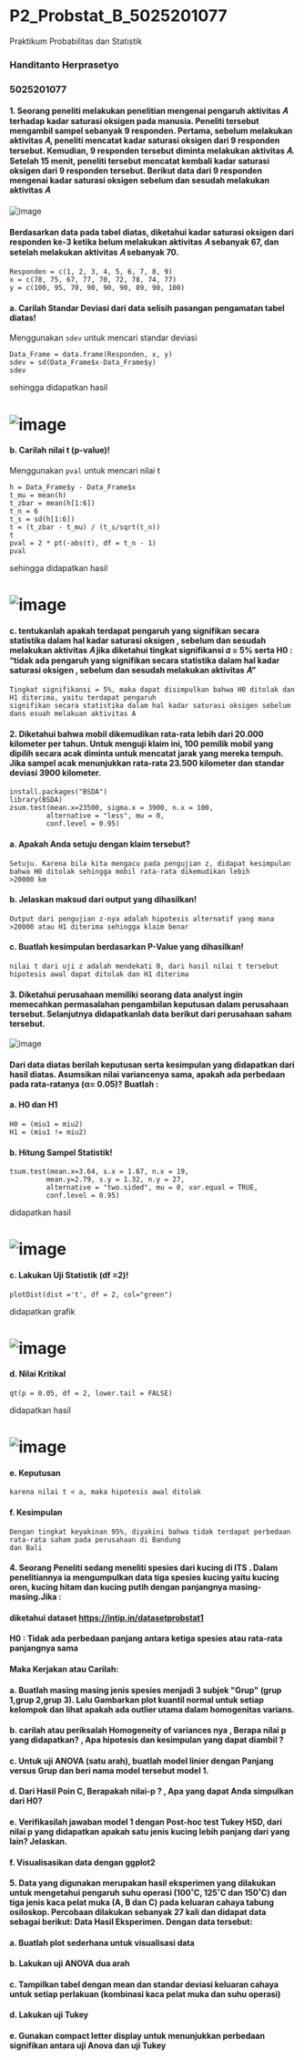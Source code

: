 # P2_Probstat_B_5025201077
Praktikum Probabilitas dan Statistik

### Handitanto Herprasetyo
### 5025201077

#### 1. Seorang peneliti melakukan penelitian mengenai pengaruh aktivitas 𝐴 terhadap kadar saturasi oksigen pada manusia. Peneliti tersebut mengambil sampel sebanyak 9 responden. Pertama, sebelum melakukan aktivitas 𝐴, peneliti mencatat kadar saturasi oksigen dari 9 responden tersebut. Kemudian, 9 responden tersebut diminta melakukan aktivitas 𝐴. Setelah 15 menit, peneliti tersebut mencatat kembali kadar saturasi oksigen dari 9 responden tersebut. Berikut data dari 9 responden mengenai kadar saturasi oksigen sebelum dan sesudah melakukan aktivitas 𝐴
 
 ![image](https://user-images.githubusercontent.com/94664744/170866990-92a01846-6b99-4f01-971a-bb212c810d1a.png)

#### Berdasarkan data pada tabel diatas, diketahui kadar saturasi oksigen dari responden ke-3 ketika belum melakukan aktivitas 𝐴 sebanyak 67, dan setelah melakukan aktivitas 𝐴 sebanyak 70.

```
Responden = c(1, 2, 3, 4, 5, 6, 7, 8, 9)
x = c(78, 75, 67, 77, 70, 72, 78, 74, 77)
y = c(100, 95, 70, 90, 90, 90, 89, 90, 100)
```
 #### a. Carilah Standar Deviasi dari data selisih pasangan pengamatan tabel diatas!
 
 Menggunakan `sdev` untuk mencari standar deviasi
 ```
 Data_Frame = data.frame(Responden, x, y)
 sdev = sd(Data_Frame$x-Data_Frame$y)
 sdev
 ```
 sehingga didapatkan hasil
 # ![image](https://user-images.githubusercontent.com/94664744/170868073-f8baaea8-616b-4e45-8e5e-b6518fcbb453.png)

 #### b. Carilah nilai t (p-value)!
 
 Menggunakan `pval` untuk mencari nilai t
 ```
 h = Data_Frame$y - Data_Frame$x
 t_mu = mean(h)
 t_zbar = mean(h[1:6])
 t_n = 6
 t_s = sd(h[1:6])
 t = (t_zbar - t_mu) / (t_s/sqrt(t_n))
 t
 pval = 2 * pt(-abs(t), df = t_n - 1)
 pval
 ```
 sehingga didapatkan hasil
 # ![image](https://user-images.githubusercontent.com/94664744/170868263-ec132dfa-e18d-4bc7-9ca6-e92d90a89b25.png)

 #### c. tentukanlah apakah terdapat pengaruh yang signifikan secara statistika dalam hal kadar saturasi oksigen , sebelum dan sesudah melakukan aktivitas 𝐴 jika diketahui tingkat signifikansi 𝛼 = 5% serta H0 : “tidak ada pengaruh yang signifikan secara statistika dalam hal kadar saturasi oksigen , sebelum dan sesudah melakukan aktivitas 𝐴”
 
 ```
 Tingkat signifikansi = 5%, maka dapat disimpulkan bahwa H0 ditolak dan H1 diterima, yaitu terdapat pengaruh 
 signifikan secara statistika dalam hal kadar saturasi oksigen sebelum dans esuah melakuan aktivitas A
```

#### 2. Diketahui bahwa mobil dikemudikan rata-rata lebih dari 20.000 kilometer per tahun. Untuk menguji klaim ini, 100 pemilik mobil yang dipilih secara acak diminta untuk mencatat jarak yang mereka tempuh. Jika sampel acak menunjukkan rata-rata 23.500 kilometer dan standar deviasi 3900 kilometer. 
 
 ```
 install.packages("BSDA")
 library(BSDA)
 zsum.test(mean.x=23500, sigma.x = 3900, n.x = 100,  
          alternative = "less", mu = 0,
          conf.level = 0.95)
 ```
          
 #### a. Apakah Anda setuju dengan klaim tersebut?
 
 ```
 Setuju. Karena bila kita mengacu pada pengujian z, didapat kesimpulan bahwa H0 ditolak sehingga mobil rata-rata dikemudikan lebih
 >20000 km
 ```
 
 #### b. Jelaskan maksud dari output yang dihasilkan!
 ```
 Output dari pengujian z-nya adalah hipotesis alternatif yang mana >20000 atau H1 diterima sehingga klaim benar
 ```
 
 #### c. Buatlah kesimpulan berdasarkan P-Value yang dihasilkan!
 ```
 nilai t dari uji z adalah mendekati 0, dari hasil nilai t tersebut hipotesis awal dapat ditolak dan H1 diterima
 ```

 #### 3. Diketahui perusahaan memiliki seorang data analyst ingin memecahkan permasalahan pengambilan keputusan dalam perusahaan tersebut. Selanjutnya didapatkanlah data berikut dari perusahaan saham tersebut.
 
 ![image](https://user-images.githubusercontent.com/94664744/170867215-ed37bdd8-185f-4ccb-ab09-871fe4246d50.png)

 #### Dari data diatas berilah keputusan serta kesimpulan yang didapatkan dari hasil diatas. Asumsikan nilai variancenya sama, apakah ada perbedaan pada rata-ratanya (α= 0.05)? Buatlah :
 
 
 #### a. H0 dan H1
 ```
 H0 = (miu1 = miu2)
 H1 = (miu1 != miu2) 
 ```

 #### b. Hitung Sampel Statistik!
 ```
 tsum.test(mean.x=3.64, s.x = 1.67, n.x = 19, 
          mean.y=2.79, s.y = 1.32, n.y = 27, 
          alternative = "two.sided", mu = 0, var.equal = TRUE,
          conf.level = 0.95)
 ```
 didapatkan hasil
 # ![image](https://user-images.githubusercontent.com/94664744/170872530-187f0175-8ce4-47b3-95eb-6510e3f1915c.png)

 #### c. Lakukan Uji Statistik (df =2)!
 ```
 plotDist(dist ='t', df = 2, col="green")
 ```
 didapatkan grafik
 # ![image](https://user-images.githubusercontent.com/94664744/170872589-741d356a-e2b6-48fa-9cc0-b333ce9106c8.png)

 #### d. Nilai Kritikal
 ```
 qt(p = 0.05, df = 2, lower.tail = FALSE)
 ```
 didapatkan hasil
 # ![image](https://user-images.githubusercontent.com/94664744/170872682-025aa063-97ea-42f9-aca7-f8d29b92699f.png)

 #### e. Keputusan
 ```
 karena nilai t < a, maka hipotesis awal ditolak
 ```
 #### f. Kesimpulan
 ```
 Dengan tingkat keyakinan 95%, diyakini bahwa tidak terdapat perbedaan rata-rata saham pada perusahaan di Bandung 
 dan Bali
 ```


 #### 4. Seorang Peneliti sedang meneliti spesies dari kucing di ITS . Dalam penelitiannya ia mengumpulkan data tiga spesies kucing yaitu kucing oren, kucing hitam dan kucing putih dengan panjangnya masing-masing.Jika :
 #### diketahui dataset https://intip.in/datasetprobstat1
 #### H0 : Tidak ada perbedaan panjang antara ketiga spesies atau rata-rata panjangnya sama
 #### Maka Kerjakan atau Carilah:

 #### a. Buatlah masing masing jenis spesies menjadi 3 subjek "Grup" (grup 1,grup 2,grup 3). Lalu Gambarkan plot kuantil normal untuk setiap kelompok dan lihat apakah ada outlier utama dalam homogenitas varians.

 #### b. carilah atau periksalah Homogeneity of variances nya , Berapa nilai p yang didapatkan? , Apa hipotesis dan kesimpulan yang dapat diambil ?

 #### c. Untuk uji ANOVA (satu arah), buatlah model linier dengan Panjang versus Grup dan beri nama model tersebut model 1.

 #### d. Dari Hasil Poin C, Berapakah nilai-p ? , Apa yang dapat Anda simpulkan dari H0?

 #### e. Verifikasilah jawaban model 1 dengan Post-hoc test Tukey HSD, dari nilai p yang didapatkan apakah satu jenis kucing lebih panjang dari yang lain? Jelaskan.

 #### f. Visualisasikan data dengan ggplot2


 #### 5. Data yang digunakan merupakan hasil eksperimen yang dilakukan untuk mengetahui pengaruh suhu operasi (100˚C, 125˚C dan 150˚C) dan tiga jenis kaca pelat muka (A, B dan C) pada keluaran cahaya tabung osiloskop. Percobaan dilakukan sebanyak 27 kali dan didapat data sebagai berikut: Data Hasil Eksperimen. Dengan data tersebut:
 
 #### a.  Buatlah plot sederhana untuk visualisasi data

 #### b. Lakukan uji ANOVA dua arah

 #### c. Tampilkan tabel dengan mean dan standar deviasi keluaran cahaya untuk setiap perlakuan (kombinasi kaca pelat muka dan suhu operasi)

 #### d. Lakukan uji Tukey

 #### e. Gunakan compact letter display untuk menunjukkan perbedaan signifikan antara uji Anova dan uji Tukey
